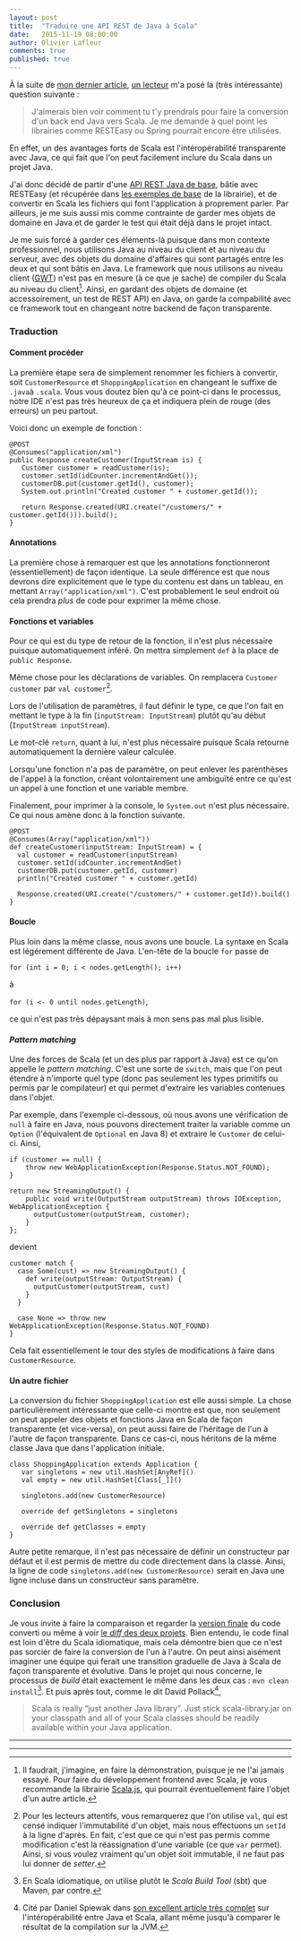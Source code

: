 ```yaml
---
layout: post
title:  "Traduire une API REST de Java à Scala"
date:   2015-11-19 08:00:00
author: Olivier Lafleur
comments: true
published: true
---
```


À la suite de [mon dernier article](/2015/11/11/scala-java.html), [un lecteur](https://twitter.com/JoelTHebert) m'a
posé la (très intéressante) question suivante :

> J'aimerais bien voir comment tu t'y prendrais pour faire la conversion d'un back end Java vers Scala. Je me demande à quel point les librairies comme RESTEasy ou Spring pourrait encore être utilisées.

En effet, un des avantages forts de Scala est l'intéropérabilité transparente
avec Java, ce qui fait que l'on peut facilement inclure du Scala dans un projet
Java.

J'ai donc décidé de partir d'une [API REST Java de base](https://github.com/olafleur/convert-java-restapi-to-scala/tree/java_initial),
bâtie avec RESTEasy (et récupérée dans [les exemples de base](https://github.com/resteasy/Resteasy/tree/3.0.13.Final/jaxrs/examples/oreilly-workbook/ex03_1) de la librairie), et
de convertir en Scala les fichiers qui font l'application à proprement parler. Par ailleurs,
je me suis aussi mis comme contrainte de garder mes objets de domaine en Java et
de garder le test qui était déjà dans le projet intact.

Je me suis forcé à garder ces éléments-là puisque dans mon contexte professionnel, nous
utilisons Java au niveau du client et au niveau du serveur, avec des objets du
domaine d'affaires qui sont partagés entre les deux et qui sont bâtis en Java.
Le framework que nous utilisons au niveau client ([GWT](http://www.gwtproject.org/))
n'est pas en mesure (à ce que je sache) de compiler du Scala au niveau du client[^1].
Ainsi, en gardant des objets de domaine (et accessoirement, un test de REST API)
en Java, on garde la compabilité avec ce framework tout en changeant notre backend
de façon transparente.

### Traduction

#### Comment procéder

La première étape sera de simplement renommer les fichiers à convertir, soit `CustomerResource` et
`ShoppingApplication` en changeant le suffixe de `.java`à `.scala`. Vous vous doutez
bien qu'à ce point-ci dans le processus, notre IDE n'est pas très heureux de ça et
indiquera plein de rouge (des erreurs) un peu partout.

Voici donc un exemple de fonction :

<pre><code class="java">@POST
@Consumes("application/xml")
public Response createCustomer(InputStream is) {
   Customer customer = readCustomer(is);
   customer.setId(idCounter.incrementAndGet());
   customerDB.put(customer.getId(), customer);
   System.out.println("Created customer " + customer.getId());

   return Response.created(URI.create("/customers/" + customer.getId())).build();
}
</code></pre>

#### Annotations
La première chose à remarquer est que les annotations fonctionneront (essentiellement)
de façon identique. La seule différence est que nous devrons dire explicitement
que le type du contenu est dans un tableau, en mettant `Array("application/xml")`.
C'est probablement le seul endroit où cela prendra *plus* de code pour exprimer la
même chose.

#### Fonctions et variables
Pour ce qui est du type de retour de la fonction, il n'est plus nécessaire puisque
automatiquement inféré. On mettra simplement `def` à la place de `public Response`.

Même chose pour les déclarations de variables. On remplacera `Customer customer`
par `val customer`[^2].

Lors de l'utilisation de paramètres, il faut définir le type, ce que l'on fait
en mettant le type à la fin (`inputStream: InputStream`) plutôt qu'au début
(`InputStream inputStream`).

Le mot-clé `return`, quant à lui, n'est plus nécessaire puisque Scala retourne automatiquement
la dernière valeur calculée.

Lorsqu'une fonction
n'a pas de paramètre, on peut enlever les parenthèses de l'appel à la fonction, créant
volontairement une ambiguïté entre ce qu'est un appel à une fonction et une variable
membre.

Finalement, pour imprimer à la console, le `System.out` n'est plus nécessaire.
Ce qui nous amène donc à la fonction suivante.

<pre><code class="scala">@POST
@Consumes(Array("application/xml"))
def createCustomer(inputStream: InputStream) = {
  val customer = readCustomer(inputStream)
  customer.setId(idCounter.incrementAndGet)
  customerDB.put(customer.getId, customer)
  println("Created customer " + customer.getId)

  Response.created(URI.create("/customers/" + customer.getId)).build()
}
</code></pre>

#### Boucle
Plus loin dans la même classe, nous avons une boucle. La syntaxe en Scala est
légérement différente de Java. L'en-tête de la boucle `for` passe de

`for (int i = 0; i < nodes.getLength(); i++)`

à

`for (i <- 0 until nodes.getLength)`,

ce qui n'est pas très dépaysant mais à mon sens pas mal plus lisible.

#### _Pattern matching_
Une des forces de Scala (et un des plus par rapport à Java) est ce qu'on appelle le
_pattern matching_. C'est une sorte de `switch`, mais que l'on peut étendre à
n'importe quel type (donc pas seulement les types primitifs ou permis par le
  compilateur) et qui permet d'extraire les variables contenues dans l'objet.

Par exemple, dans l'exemple ci-dessous, où nous avons une vérification de `null`
à faire en Java, nous pouvons directement traiter la variable comme un `Option`
(l'équivalent de `Optional` en Java 8) et extraire le `Customer` de celui-ci. Ainsi,

<pre><code class="java">if (customer == null) {
    throw new WebApplicationException(Response.Status.NOT_FOUND);
}

return new StreamingOutput() {
    public void write(OutputStream outputStream) throws IOException, WebApplicationException {
      outputCustomer(outputStream, customer);
    }
};
</code></pre>

devient

<pre><code class="scala">customer match {
  case Some(cust) => new StreamingOutput() {
    def write(outputStream: OutputStream) {
      outputCustomer(outputStream, cust)
    }
  }

  case None => throw new WebApplicationException(Response.Status.NOT_FOUND)
}
</code></pre>

Cela fait essentiellement le tour des styles de modifications à faire dans `CustomerResource`.

#### Un autre fichier

La conversion du fichier `ShoppingApplication` est elle aussi simple. La chose
particulièrement intéressante que celle-ci montre est que, non seulement on peut
appeler des objets et fonctions Java en Scala de façon transparente (et vice-versa),
on peut aussi faire de l'héritage de l'un à l'autre de façon transparente. Dans
ce cas-ci, nous héritons de la même classe Java que dans l'application initiale.

<pre><code class="scala">class ShoppingApplication extends Application {
   var singletons = new util.HashSet[AnyRef]()
   val empty = new util.HashSet[Class[_]]()

   singletons.add(new CustomerResource)

   override def getSingletons = singletons

   override def getClasses = empty
}
</code></pre>

Autre petite remarque, il n'est pas nécessaire de définir un constructeur par
défaut et il est permis de mettre du code directement dans la classe. Ainsi, la
ligne de code `singletons.add(new CustomerResource)` serait en Java une ligne
incluse dans un constructeur sans paramètre.

### Conclusion
Je vous invite à faire la comparaison et regarder la [version finale](https://github.com/olafleur/convert-java-restapi-to-scala) du code converti
ou même à voir [le _diff_ des deux projets](https://github.com/olafleur/convert-java-restapi-to-scala/compare/java_initial...master).
Bien entendu, le code final est loin d'être du Scala idiomatique, mais cela démontre bien que ce
n'est pas sorcier de faire la conversion de l'un à l'autre. On peut ainsi aisément imaginer une
équipe qui ferait une transition graduelle de Java à Scala de façon transparente et évolutive.
Dans le projet qui nous concerne, le processus de _build_ était exactement le même dans les
deux cas : `mvn clean install`[^3]. Et puis après tout, comme le dit David Pollack[^4],

> Scala is really “just another Java library”.  Just stick scala-library.jar on your classpath and all of your Scala classes should be readily available within your Java application.

---
---

[^1]: Il faudrait, j'imagine, en faire la démonstration, puisque je ne l'ai jamais essayé. Pour faire du développement frontend avec Scala, je vous recommande la librairie [Scala.js](http://www.scala-js.org/), qui pourrait éventuellement faire l'objet d'un autre article.

[^2]: Pour les lecteurs attentifs, vous remarquerez que l'on utilise `val`, qui est censé indiquer l'immutabilité d'un objet, mais nous effectuons un `setId` à la ligne d'après. En fait, c'est que ce qui n'est pas permis comme modification c'est la réassignation d'une variable (ce que `var` permet). Ainsi, si vous voulez vraiment qu'un objet soit immutable, il ne faut pas lui donner de _setter_.

[^3]: En Scala idiomatique, on utilise plutôt le *Scala Build Tool* (sbt) que Maven, par contre.

[^4]: Cité par Daniel Spiewak dans [son excellent article très complet](http://www.codecommit.com/blog/java/interop-between-java-and-scala) sur l'intéropérabilité entre Java et Scala, allant même jusqu'à comparer le résultat de la compilation sur la JVM.
